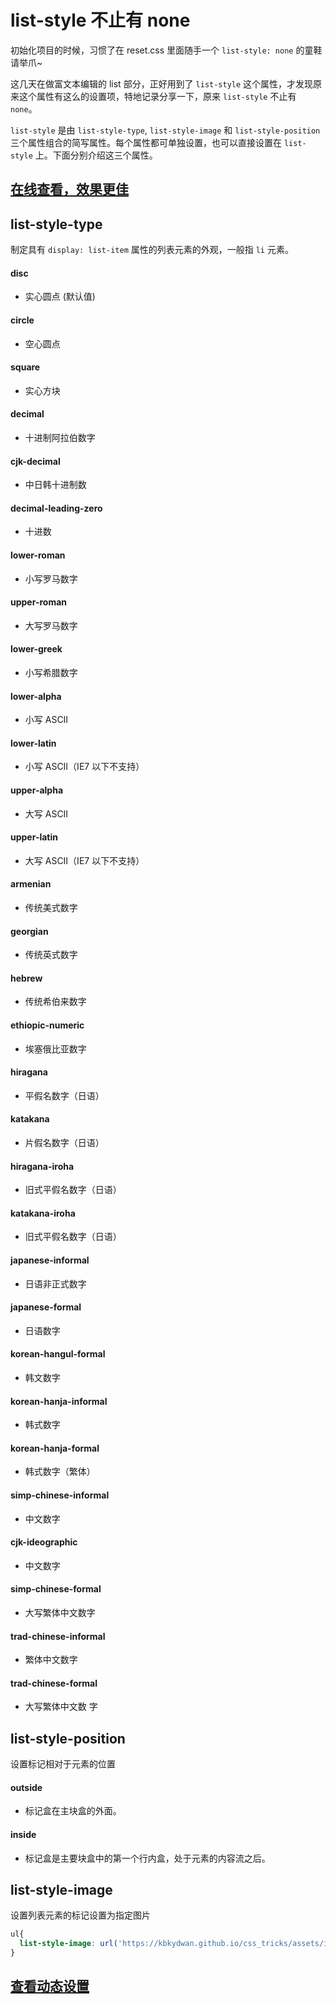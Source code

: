# list-style 不止有 none

初始化项目的时候，习惯了在 reset.css 里面随手一个 `list-style: none` 的童鞋请举爪~

这几天在做富文本编辑的 list 部分，正好用到了 `list-style` 这个属性，才发现原来这个属性有这么的设置项，特地记录分享一下，原来 `list-style` 不止有 `none`。

`list-style` 是由 `list-style-type`, `list-style-image` 和 `list-style-position` 三个属性组合的简写属性。每个属性都可单独设置，也可以直接设置在 `list-style` 上。下面分别介绍这三个属性。

## [在线查看，效果更佳](https://kbkydwan.github.io/css_tricks/list/#list-style)

## list-style-type

制定具有 `display: list-item` 属性的列表元素的外观，一般指 `li` 元素。

<h4>disc</h4>

- 实心圆点 (默认值)

<h4>circle</h4>

- 空心圆点

<h4>square</h4>

- 实心方块

<h4>decimal</h4>

- 十进制阿拉伯数字

<h4>cjk-decimal</h4>

- 中日韩十进制数

<h4>decimal-leading-zero</h4>

- 十进数

<h4>lower-roman</h4>

- 小写罗马数字

<h4>upper-roman</h4>

- 大写罗马数字

<h4>lower-greek</h4>

- 小写希腊数字

<h4>lower-alpha</h4>

- 小写 ASCII

<h4>lower-latin</h4>

- 小写 ASCII（IE7 以下不支持）

<h4>upper-alpha</h4>

- 大写 ASCII

<h4>upper-latin</h4>

- 大写 ASCII（IE7 以下不支持）

<h4>armenian</h4>

- 传统美式数字

<h4>georgian</h4>

- 传统英式数字

<h4>hebrew</h4>

- 传统希伯来数字

<h4>ethiopic-numeric </h4>

- 埃塞俄比亚数字

<h4>hiragana</h4>

- 平假名数字（日语）

<h4>katakana</h4>

- 片假名数字（日语）

<h4>hiragana-iroha</h4>

- 旧式平假名数字（日语）

<h4>katakana-iroha</h4>

- 旧式平假名数字（日语）

<h4>japanese-informal</h4>

- 日语非正式数字

<h4>japanese-formal</h4>

- 日语数字 

<h4>korean-hangul-formal</h4>

- 韩文数字

<h4>korean-hanja-informal</h4>

- 韩式数字

<h4>korean-hanja-formal</h4>

- 韩式数字（繁体）

<h4>simp-chinese-informal</h4>

- 中文数字

<h4>cjk-ideographic</h4>

- 中文数字

<h4>simp-chinese-formal</h4>

- 大写繁体中文数字

<h4>trad-chinese-informal</h4>

- 繁体中文数字

<h4>trad-chinese-formal</h4>

- 大写繁体中文数
字

## list-style-position

设置标记相对于元素的位置

<h4>outside</h4> 

- 标记盒在主块盒的外面。
  
<h4>inside</h4>

- 标记盒是主要块盒中的第一个行内盒，处于元素的内容流之后。

## list-style-image

设置列表元素的标记设置为指定图片

```css
ul{
  list-style-image: url('https://kbkydwan.github.io/css_tricks/assets/img/arrow.0ad29aea.svg')
}
```

## [查看动态设置](https://kbkydwan.github.io/css_tricks/list/#list-style)
